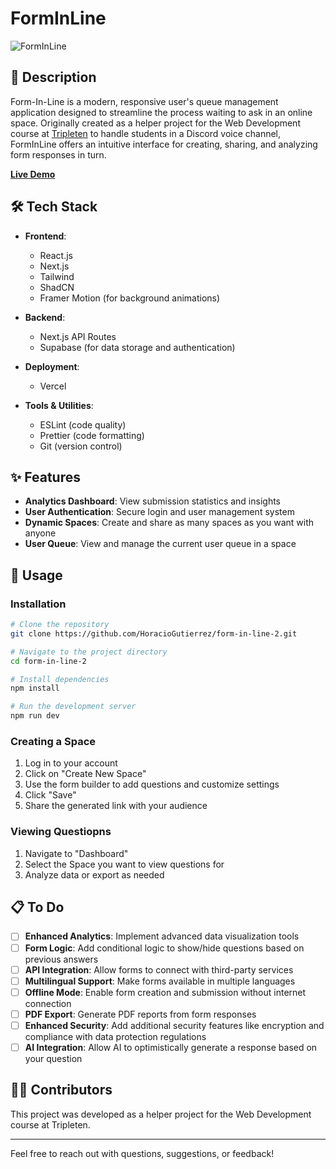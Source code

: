 # FormInLine

![FormInLine](https://img.shields.io/badge/FormInLine-Online-success)

## 📝 Description

Form-In-Line is a modern, responsive user's queue management application designed to streamline the process waiting to ask in an online space. Originally created as a helper project for the Web Development course at [Tripleten](https://tripleten.com/) to handle students in a Discord voice channel, FormInLine offers an intuitive interface for creating, sharing, and analyzing form responses in turn.

**[Live Demo](https://forminline.vercel.app/)**

## 🛠️ Tech Stack

- **Frontend**:
  - React.js
  - Next.js
  - Tailwind
  - ShadCN
  - Framer Motion (for background animations)
  
- **Backend**:
  - Next.js API Routes
  - Supabase (for data storage and authentication)
  
- **Deployment**:
  - Vercel

- **Tools & Utilities**:
  - ESLint (code quality)
  - Prettier (code formatting)
  - Git (version control)

## ✨ Features


- **Analytics Dashboard**: View submission statistics and insights
- **User Authentication**: Secure login and user management system
- **Dynamic Spaces**: Create and share as many spaces as you want with anyone
- **User Queue**: View and manage the current user queue in a space

## 🚀 Usage

### Installation

```bash
# Clone the repository
git clone https://github.com/HoracioGutierrez/form-in-line-2.git

# Navigate to the project directory
cd form-in-line-2

# Install dependencies
npm install

# Run the development server
npm run dev
```

### Creating a Space

1. Log in to your account
2. Click on "Create New Space"
3. Use the form builder to add questions and customize settings
4. Click "Save"
5. Share the generated link with your audience

### Viewing Questiopns

1. Navigate to "Dashboard"
2. Select the Space you want to view questions for
3. Analyze data or export as needed

## 📋 To Do

- [ ] **Enhanced Analytics**: Implement advanced data visualization tools
- [ ] **Form Logic**: Add conditional logic to show/hide questions based on previous answers
- [ ] **API Integration**: Allow forms to connect with third-party services
- [ ] **Multilingual Support**: Make forms available in multiple languages
- [ ] **Offline Mode**: Enable form creation and submission without internet connection
- [ ] **PDF Export**: Generate PDF reports from form responses
- [ ] **Enhanced Security**: Add additional security features like encryption and compliance with data protection regulations
- [ ] **AI Integration**: Allow AI to optimistically generate a response based on your question

## 👨‍💻 Contributors

This project was developed as a helper project for the Web Development course at Tripleten.

---

Feel free to reach out with questions, suggestions, or feedback!
